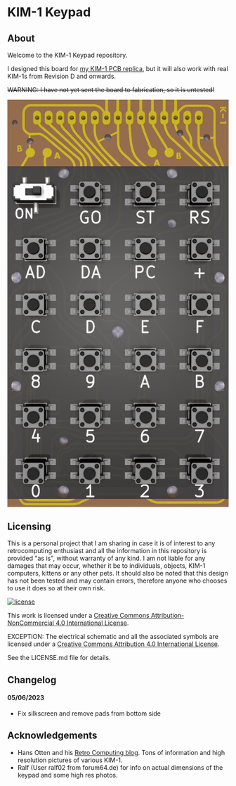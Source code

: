 # KIM-1 Keypad

## About

Welcome to the KIM-1 Keypad repository.

I designed this board for [my KIM-1 PCB replica](https://github.com/eduardocasino/kim-1), but it will also work with real KIM-1s from Revision D and onwards.

~~WARNING: I have not yet sent the board to fabrication, so it is untested!~~

![components](https://github.com/eduardocasino/kim-1-keypad/raw/main/images/kim-1-keypad-comp.png)

## Licensing

This is a personal project that I am sharing in case it is of interest to any retrocomputing enthusiast and all the information in this repository is provided "as is", without warranty of any kind. I am not liable for any damages that may occur, whether it be to individuals, objects, KIM-1 computers, kittens or any other pets. It should also be noted that this design has not been tested and may contain errors, therefore anyone who chooses to use it does so at their own risk.

[![license](https://i.creativecommons.org/l/by-nc/4.0/88x31.png)](http://creativecommons.org/licenses/by-nc/4.0/)

This work is licensed under a [Creative Commons Attribution-NonCommercial 4.0 International License](http://creativecommons.org/licenses/by-nc/4.0/).

EXCEPTION: The electrical schematic and all the associated symbols are licensed under a [Creative Commons Attribution 4.0 International License](https://creativecommons.org/licenses/by/4.0/).

See the LICENSE.md file for details.

## Changelog
#### 05/06/2023
* Fix silkscreen and remove pads from bottom side
## Acknowledgements

* Hans Otten and his [Retro Computing blog](http://retro.hansotten.nl/). Tons of information and high resolution pictures of various KIM-1.
* Ralf (User ralf02 from forum64.de) for info on actual dimensions of the keypad and some high res photos.